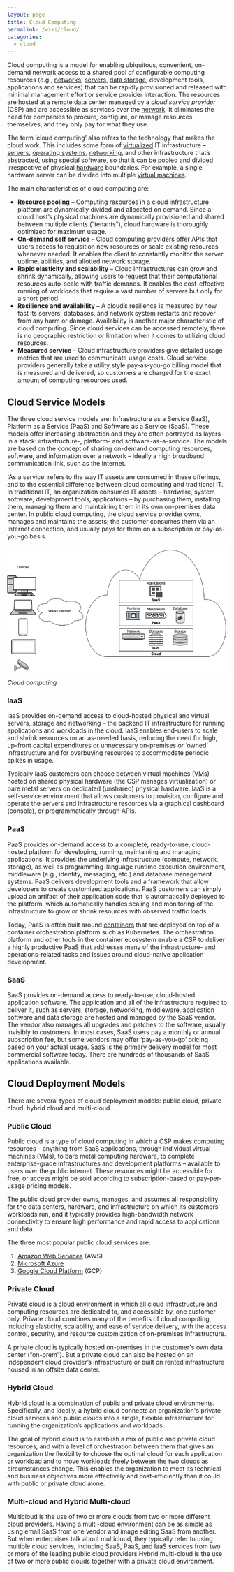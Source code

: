 ```yaml
---
layout: page
title: Cloud Computing
permalink: /wiki/cloud/
categories: 
  - cloud
---
```

Cloud computing is a model for enabling ubiquitous, convenient, on-demand network access to a shared pool of configurable computing resources (e.g., [networks](/wiki/network), [servers](/wiki/hardware), [data storage](/wiki/storage), development tools, applications and services) that can be rapidly provisioned and released with minimal management effort or service provider interaction. The resources are hosted at a remote data center managed by a *cloud service provider* (CSP) and are accessible as services over the [network](/wiki/network). It eliminates the need for companies to procure, configure, or manage resources themselves, and they only pay for what they use.

The term ‘cloud computing’ also refers to the technology that makes the cloud work. This includes some form of [virtualized](/wiki/virtualization) IT infrastructure – [servers](/wiki/hardware), [operating systems](/wiki/os), [networking](/wiki/network), and other infrastructure that’s abstracted, using special software, so that it can be pooled and divided irrespective of physical [hardware](/wiki/hardware) boundaries. For example, a single hardware server can be divided into multiple [virtual machines](/wiki/virtualization#virtual-machines).

The main characteristics of cloud computing are:
- **Resource pooling** – Computing resources in a cloud infrastructure platform are dynamically divided and allocated on demand. Since a cloud host’s physical machines are dynamically provisioned and shared between multiple clients (“tenants”), cloud hardware is thoroughly optimized for maximum usage.
- **On-demand self service** – Cloud computing providers offer APIs that users access to requisition new resources or scale existing resources whenever needed. It enables the client to constantly monitor the server uptime, abilities, and allotted network storage.
- **Rapid elasticity and scalability** – Cloud infrastructures can grow and shrink dynamically, allowing users to request that their computational resources auto-scale with traffic demands. It enables the cost-effective running of workloads that require a vast number of servers but only for a short period. 
- **Resilience and availability** – A cloud’s resilience is measured by how fast its servers, databases, and network system restarts and recover from any harm or damage. Availability is another major characteristic of cloud computing. Since cloud services can be accessed remotely, there is no geographic restriction or limitation when it comes to utilizing cloud resources.
- **Measured service** – Cloud infrastructure providers give detailed usage metrics that are used to communicate usage costs. Cloud service providers generally take a utility style pay-as-you-go billing model that is measured and delivered, so customers are charged for the exact amount of computing resources used.

## Cloud Service Models
The three cloud service models are: Infrastructure as a Service (IaaS), Platform as a Service (PaaS) and Software as a Service (SaaS). These models offer increasing abstraction and they are often portrayed as layers in a stack: infrastructure-, platform- and software-as-a-service. The models are based on the concept of sharing on-demand computing resources, software, and information over a network – ideally a high broadband communication link, such as the Internet. 

'As a service' refers to the way IT assets are consumed in these offerings, and to the essential difference between cloud computing and traditional IT. In traditional IT, an organization consumes IT assets – hardware, system software, development tools, applications – by purchasing them, installing them, managing them and maintaining them in its own on-premises data center. In public cloud computing, the cloud service provider owns, manages and maintains the assets; the customer consumes them via an Internet connection, and usually pays for them on a subscription or pay-as-you-go basis. 

![Cloud computing](/assets/images/cloud.png)

*Cloud computing*

### IaaS
IaaS provides on-demand access to cloud-hosted physical and virtual servers, storage and networking – the backend IT infrastructure for running applications and workloads in the cloud. IaaS enables end-users to scale and shrink resources on an as-needed basis, reducing the need for high, up-front capital expenditures or unnecessary on-premises or ‘owned’ infrastructure and for overbuying resources to accommodate periodic spikes in usage. 

Typically IaaS customers can choose between virtual machines (VMs) hosted on shared physical hardware (the CSP manages virtualization) or bare metal servers on dedicated (unshared) physical hardware. IaaS is a self-service environment that allows customers to provision, configure and operate the servers and infrastructure resources via a graphical dashboard (console), or programmatically through APIs. 

### PaaS
PaaS provides on-demand access to a complete, ready-to-use, cloud-hosted platform for developing, running, maintaining and managing applications. It provides the underlying infrastructure (compute, network, storage), as well as programming-language runtime execution environment, middleware (e.g., identity, messaging, etc.) and database management systems. PaaS delivers development tools and a framework that allow developers to create customized applications. PaaS customers can simply upload an artifact of their application code that is automatically deployed to the platform, which automatically handles scaling and monitoring of the infrastructure to grow or shrink resources with observed traffic loads.

Today, PaaS is often built around [containers](/wiki/virtualization#containers) that are deployed on top of a container orchestration platform such as Kubernetes. The orchestration platform and other tools in the container ecosystem enable a CSP to deliver a highly productive PaaS that addresses many of the infrastructure- and operations-related tasks and issues around cloud-native application development.

### SaaS
SaaS provides on-demand access to ready-to-use, cloud-hosted application software. The application and all of the infrastructure required to deliver it, such as servers, storage, networking, middleware, application software and data storage are hosted and managed by the SaaS vendor. The vendor also manages all upgrades and patches to the software, usually invisibly to customers. In most cases, SaaS users pay a monthly or annual subscription fee, but some vendors may offer ‘pay-as-you-go’ pricing based on your actual usage. SaaS is the primary delivery model for most commercial software today. There are hundreds of thousands of SaaS applications available.


## Cloud Deployment Models
There are several types of cloud deployment models: public cloud, private cloud, hybrid cloud and multi-cloud.  

### Public Cloud
Public cloud is a type of cloud computing in which a CSP makes computing resources – anything from SaaS applications, through individual virtual machines (VMs), to bare metal computing hardware, to complete enterprise-grade infrastructures and development platforms – available to users over the public internet. These resources might be accessible for free, or access might be sold according to subscription-based or pay-per-usage pricing models.

The public cloud provider owns, manages, and assumes all responsibility for the data centers, hardware, and infrastructure on which its customers’ workloads run, and it typically provides high-bandwidth network connectivity to ensure high performance and rapid access to applications and data. 

The three most popular public cloud services are:
1. [Amazon Web Services](https://aws.amazon.com/) (AWS)
2. [Microsoft Azure](https://azure.microsoft.com/en-us/)
3. [Google Cloud Platform](https://cloud.google.com/) (GCP)

### Private Cloud
Private cloud is a cloud environment in which all cloud infrastructure and computing resources are dedicated to, and accessible by, one customer only. Private cloud combines many of the benefits of cloud computing, including elasticity, scalability, and ease of service delivery, with the access control, security, and resource customization of on-premises infrastructure.

A private cloud is typically hosted on-premises in the customer's own data center (“on-prem”). But a private cloud can also be hosted on an independent cloud provider’s infrastructure or built on rented infrastructure housed in an offsite data center.

### Hybrid Cloud
Hybrid cloud is a combination of public and private cloud environments. Specifically, and ideally, a hybrid cloud connects an organization's private cloud services and public clouds into a single, flexible infrastructure for running the organization’s applications and workloads.

The goal of hybrid cloud is to establish a mix of public and private cloud resources, and with a level of orchestration between them that gives an organization the flexibility to choose the optimal cloud for each application or workload and to move workloads freely between the two clouds as circumstances change. This enables the organization to meet its technical and business objectives more effectively and cost-efficiently than it could with public or private cloud alone.

### Multi-cloud and Hybrid Multi-cloud
Multicloud is the use of two or more clouds from two or more different cloud providers. Having a multi-cloud environment can be as simple as using email SaaS from one vendor and image editing SaaS from another. But when enterprises talk about multicloud, they typically refer to using multiple cloud services, including SaaS, PaaS, and IaaS services from two or more of the leading public cloud providers.Hybrid multi-cloud is the use of two or more public clouds together with a private cloud environment. 



